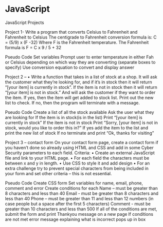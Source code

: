 # JavaScript
JavaScript Projects

Project 1- Write a program that converts Celsius to Fahrenheit and Fahrenheit to Celsius The centigrade to Fahrenheit conversion formula is: C = (5/9) x (F -32) Where F is the Fahrenheit temperature. The Fahrenheit formula is F = C x 9 / 5 + 32

Pseudo Code Set variables Prompt user to enter temperature in either Fah or Celsius depending on which way they are converting (separate boxes to specify) Use conversion equation to convert and display answer

Project 2 – • Write a function that takes in a list of stock at a shop. It will ask the customer what they’re looking for, and if it’s in stock then it will return “[your item] is currently in stock”. If the item is not in stock then it will return “[your item] is not in stock.” And will ask the customer if they want to order the item. If yes, then the item will get added to stock list. Print out the new list to check. If no, then the program will terminate with a message.

Pseudo Code Create a list of all the stock available Ask the user what they are looking for If the item is in stock(is in the list) Print “[your item] is currently in stock” If the item is not in stock Print “Sorry, [your item] is not in stock, would you like to order this in?” If yes add the item to the list and print the new list of stock If no terminate and print “Ok, thanks for visiting”

Project 3 – contact form On your contact form page, create a contact form if you haven’t done so already using HTML and CSS and add in some Cyber Security parameters to each field. Criteria: • Create an external JavaScript file and link to your HTML page. • For each field the characters must be between x and y in length. • Use CSS to style it and add design • For an extra challenge try to prevent special characters from being included in your form and set other criteria – this is not essential.

Pseudo Code Create CSS form Set variables for name, email, phone, comment and error Create conditions for each Name – must be greater than 8 characters and less than 40 Email - must be greater than 8 characters and less than 40 Phone – must be greater than 11 and less than 12 numbers (in case people but a space after the first 5 characters) Comment - must be greater than 10 characters and less than 500 If all of the conditions are met, submit the form and print Thankyou message on a new page If conditions are not met error message explaining what is incorrect pops up in box
